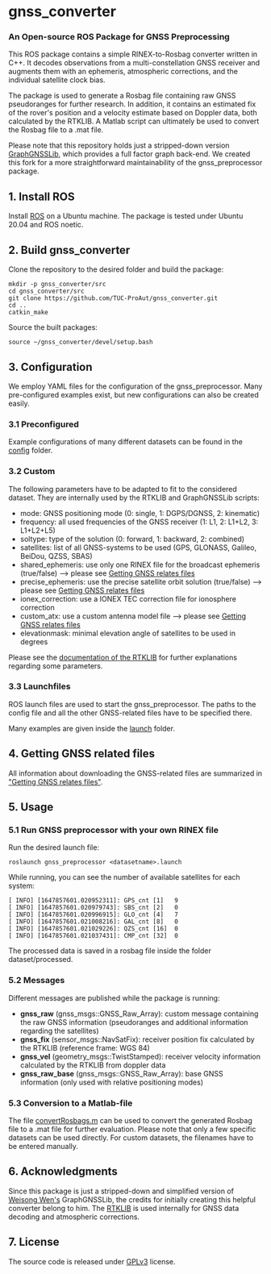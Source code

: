 # gnss_converter
### An Open-source ROS Package for GNSS Preprocessing

This ROS package contains a simple RINEX-to-Rosbag converter written in C++. It decodes observations from a multi-constellation GNSS receiver and augments them with an ephemeris, atmospheric corrections, and the individual satellite clock bias.

The package is used to generate a Rosbag file containing raw GNSS pseudoranges for further research.
In addition, it contains an estimated fix of the rover's position and a velocity estimate based on Doppler data, both calculated by the RTKLIB.
A Matlab script can ultimately be used to convert the Rosbag file to a .mat file.

Please note that this repository holds just a stripped-down version [GraphGNSSLib](https://github.com/weisongwen/GraphGNSSLib), which provides a full factor graph back-end.
We created this fork for a more straightforward maintainability of the gnss_preprocessor package.

## 1. Install ROS

Install [ROS](http://wiki.ros.org/ROS/Installation) on a Ubuntu machine. The package is tested under Ubuntu 20.04 and ROS noetic.

## 2. Build gnss_converter

Clone the repository to the desired folder and build the package:
```
mkdir -p gnss_converter/src
cd gnss_converter/src
git clone https://github.com/TUC-ProAut/gnss_converter.git
cd ..
catkin_make
```
Source the built packages:
```
source ~/gnss_converter/devel/setup.bash
```

## 3. Configuration

We employ YAML files for the configuration of the gnss_preprocessor.
Many pre-configured examples exist, but new configurations can also be created easily.

### 3.1 Preconfigured

Example configurations of many different datasets can be found in the [config](/gnss_preprocessor/config) folder.

### 3.2 Custom

The following parameters have to be adapted to fit to the considered dataset. They are internally used by the RTKLIB and GraphGNSSLib scripts:

- mode: GNSS positioning mode (0: single, 1: DGPS/DGNSS, 2: kinematic)
- frequency: all used frequencies of the GNSS receiver (1: L1, 2: L1+L2, 3: L1+L2+L5)
- soltype: type of the solution (0: forward, 1: backward, 2: combined)
- satellites: list of all GNSS-systems to be used (GPS, GLONASS, Galileo, BeiDou, QZSS, SBAS)
- shared_ephemeris: use only one RINEX file for the broadcast ephemeris (true/false) --> please see [Getting GNSS relates files](gnss_preprocessor/docs/gnss_related_files.md)
- precise_ephemeris: use the precise satellite orbit solution (true/false) --> please see [Getting GNSS relates files](gnss_preprocessor/docs/gnss_related_files.md)
- ionex_correction: use a IONEX TEC correction file for ionosphere correction
- custom_atx: use a custom antenna model file --> please see [Getting GNSS relates files](gnss_preprocessor/docs/gnss_related_files.md)
- elevationmask: minimal elevation angle of satellites to be used in degrees 

Please see the [documentation of the RTKLIB](http://www.rtklib.com/rtklib_document.htm) for further explanations regarding some parameters.

### 3.3 Launchfiles

ROS launch files are used to start the gnss_preprocessor.
The paths to the config file and all the other GNSS-related files have to be specified there.

Many examples are given inside the [launch](/gnss_preprocessor/launch) folder. 

## 4. Getting GNSS related files

All information about downloading the GNSS-related files are summarized in ["Getting GNSS relates files"](gnss_preprocessor/docs/gnss_related_files.md).

## 5. Usage

### 5.1 Run GNSS preprocessor with your own RINEX file

Run the desired launch file: 
```
roslaunch gnss_preprocessor <datasetname>.launch
```

While running, you can see the number of available satellites for each system:
```
[ INFO] [1647857601.020952311]: GPS_cnt [1]   9
[ INFO] [1647857601.020979743]: SBS_cnt [2]   0
[ INFO] [1647857601.020996915]: GLO_cnt [4]   7
[ INFO] [1647857601.021008216]: GAL_cnt [8]   0
[ INFO] [1647857601.021029226]: QZS_cnt [16]  0
[ INFO] [1647857601.021037431]: CMP_cnt [32]  0
```

The processed data is saved in a rosbag file inside the folder dataset/processed. 

### 5.2 Messages

Different messages are published while the package is running:

- **gnss_raw** (gnss_msgs::GNSS_Raw_Array): custom message containing the raw GNSS information (pseudoranges and additional information regarding the satellites)
- **gnss_fix** (sensor_msgs::NavSatFix): receiver position fix calculated by the RTKLIB (reference frame: WGS 84)
- **gnss_vel** (geometry_msgs::TwistStamped): receiver velocity information calculated by the RTKLIB from doppler data
- **gnss_raw_base** (gnss_msgs::GNSS_Raw_Array): base GNSS information (only used with relative positioning modes) 

### 5.3 Conversion to a Matlab-file

The file [convertRosbags.m](/gnss_preprocessor/matlab/) can be used to convert the generated Rosbag file to a .mat file for further evaluation.
Please note that only a few specific datasets can be used directly. 
For custom datasets, the filenames have to be entered manually.

## 6. Acknowledgments

Since this package is just a stripped-down and simplified version of [Weisong Wen's](https://weisongwen.wixsite.com/weisongwen) GraphGNSSLib, the credits for initially creating this helpful converter belong to him.
The [RTKLIB](http://www.rtklib.com/) is used internally for GNSS data decoding and atmospheric corrections.

## 7. License
The source code is released under [GPLv3](http://www.gnu.org/licenses/) license. 
